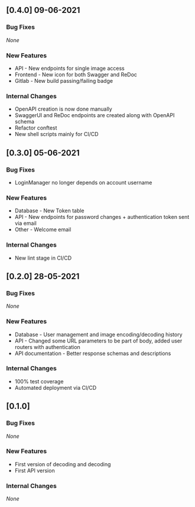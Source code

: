 ## [0.4.0] 09-06-2021

### Bug Fixes

_None_

### New Features

* API - New endpoints for single image access
* Frontend - New icon for both Swagger and ReDoc
* Gitlab - New build passing/failing badge

### Internal Changes

* OpenAPI creation is now done manually
* SwaggerUI and ReDoc endpoints are created along with OpenAPI schema
* Refactor conftest
* New shell scripts mainly for CI/CD

## [0.3.0] 05-06-2021

### Bug Fixes

* LoginManager no longer depends on account username

### New Features

* Database - New Token table
* API - New endpoints for password changes + authentication token sent via email
* Other - Welcome email

### Internal Changes

* New lint stage in CI/CD

## [0.2.0] 28-05-2021

### Bug Fixes

_None_

### New Features

* Database - User management and image encoding/decoding history
* API - Changed some URL parameters to be part of body, added user routers with authentication
* API documentation - Better response schemas and descriptions

### Internal Changes

* 100% test coverage
* Automated deployment via CI/CD

## [0.1.0]

### Bug Fixes

_None_

### New Features

* First version of decoding and decoding
* First API version

### Internal Changes

_None_
